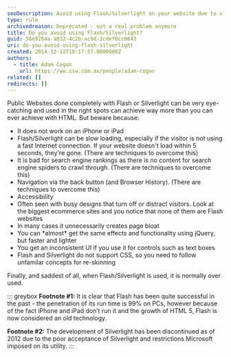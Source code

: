 ```yaml
---
seoDescription: Avoid using Flash/Silverlight on your website due to slow loading times, poor search engine rankings, and limited accessibility, opting instead for HTML/CSS-based solutions like jQuery.
type: rule
archivedreason: Deprecated - not a real problem anymore
title: Do you avoid using Flash/Silverlight?
guid: 56e9284a-a032-4c2b-ac9d-3cdef0cc0643
uri: do-you-avoid-using-flash-silverlight
created: 2014-12-12T19:17:57.0000000Z
authors:
  - title: Adam Cogan
    url: https://ww.ssw.com.au/people/adam-cogan
related: []
redirects: []
---
```


Public Websites done completely with Flash or Silverlight can be very eye-catching and used in the right spots can achieve way more than you can ever achieve with HTML. But beware because:

<!--endintro-->

- It does not work on an iPhone or iPad
- Flash/Silverlight can be slow loading, especially if the visitor is not using a fast Internet connection. If your website doesn't load within 5 seconds, they're gone. (There are techniques to overcome this)
- It is bad for search engine rankings as there is no content for search engine spiders to crawl through. (There are techniques to overcome this)
- Navigation via the back button (and Browser History). (There are techniques to overcome this)
- Accessibility
- Often seen with busy designs that turn off or distract visitors. Look at the biggest ecommerce sites and you notice that none of them are Flash websites
- In many cases it unnecessarily creates page bloat
- You can \*almost\* get the same effects and functionality using jQuery, but faster and lighter
- You get an inconsistent UI if you use it for controls such as text boxes
- Flash and Silverlight do not support CSS, so you need to follow unfamilar concepts for re-skinning

Finally, and saddest of all, when Flash/Silverlight is used, it is normally over used.

::: greybox
**Footnote #1:** It is clear that Flash has been quite successful in the past - the penetration of its run time is 99% on PCs, however because of the fact iPhone and iPad don’t run it and the growth of HTML 5, Flash is now considered an old technology.

**Footnote #2:** The development of Silverlight has been discontinued as of 2012 due to the poor acceptance of Silverlight and restrictions Microsoft imposed on its utility.
:::
